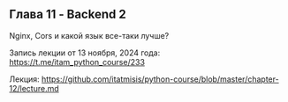 ## Глава 11 - Backend 2
Nginx, Cors и какой язык все-таки лучше?

Запись лекции от 13 ноября, 2024 года: https://t.me/itam_python_course/233<br>

Лекция: https://github.com/itatmisis/python-course/blob/master/chapter-12/lecture.md

